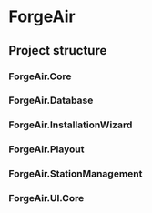 # ForgeAir

## Project structure
### ForgeAir.Core

### ForgeAir.Database

### ForgeAir.InstallationWizard

### ForgeAir.Playout

### ForgeAir.StationManagement

### ForgeAir.UI.Core
